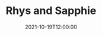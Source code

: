 ---
title: Rhys and Sapphie
date: '2021-10-19T12:00:00'
tags:
  - portfolio
images:
  - src: '2021-rhys-and-sapphie/2021-10-19-locked-fight.jpg'
    alt: 'two dogs locked in a play fight, mirroring each other'
    style: full
  - src: '2021-rhys-and-sapphie/2021-10-19-rhys-and-kathy.jpg'
    alt: 'a dog smiling at the camera, covering a person’s face'
    style: left
  - src: '2021-rhys-and-sapphie/2021-10-19-rhys-paws.jpg'
    alt: 'paws of Rhys the dog walking on a person'
---